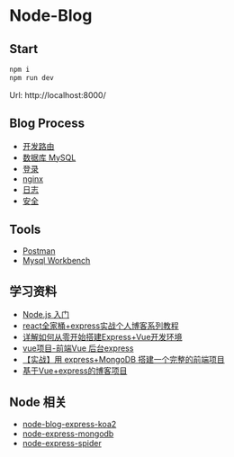 # Node-Blog

## Start

```bash
npm i 
npm run dev
```

Url: http://localhost:8000/

## Blog Process

* [开发路由](./docs/router.md)
* [数据库 MySQL](./docs/mysql.md)
* [登录](./docs/signin.md)
* [nginx](./docs/nginx.md)
* [日志](./docs/log.md)
* [安全](./docs/safety.md)

## Tools

* [Postman](https://www.getpostman.com/)
* [Mysql Workbench](https://dev.mysql.com/downloads/workbench/)

## 学习资料

* [Node.js 入门](https://cnodejs.org/getstart)
* [react全家桶+express实战个人博客系列教程](https://www.jianshu.com/p/406f6df0f916)
* [详解如何从零开始搭建Express+Vue开发环境](https://www.jianshu.com/p/c65ecdcffed1)
* [vue项目-前端Vue 后台express](https://www.jianshu.com/p/4940ae61b752)
* [【实战】用 express+MongoDB 搭建一个完整的前端项目](https://segmentfault.com/a/1190000015866331)
* [基于Vue+express的博客项目](https://www.jianshu.com/p/92fa50ea0b84)

## Node 相关

* [node-blog-express-koa2](../../../node-blog-express-koa2)
* [node-express-mongodb](../../../node-express-mongodb)
* [node-express-spider](../../../node-express-spider)

